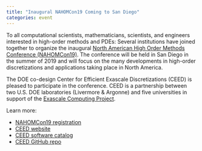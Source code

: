 ```yaml
---
title: "Inaugural NAHOMCon19 Coming to San Diego"
categories: event
---
```


To all computational scientists, mathematicians, scientists, and engineers interested in high-order methods and PDEs: Several institutions have joined together to organize the inaugural [North American High Order Methods Conference (NAHOMCon19)](https://www.nahomcon19.sdsu.edu/). The conference will be held in San Diego in the summer of 2019 and will focus on the many developments in high-order discretizations and applications taking place in North America.

The DOE co-design Center for Efficient Exascale Discretizations (CEED) is pleased to participate in the conference. CEED is a partnership between two U.S. DOE laboratories (Livermore & Argonne) and five universities in support of the [Exascale Computing Project](https://www.exascaleproject.org/exascale-computing-project/).

Learn more:
- [NAHOMCon19 registration](https://www.nahomcon19.sdsu.edu/)
- [CEED website](https://ceed.exascaleproject.org/)
- [CEED software catalog](https://ceed.exascaleproject.org/software/)
- [CEED GitHub repo](https://github.com/ceed/)

